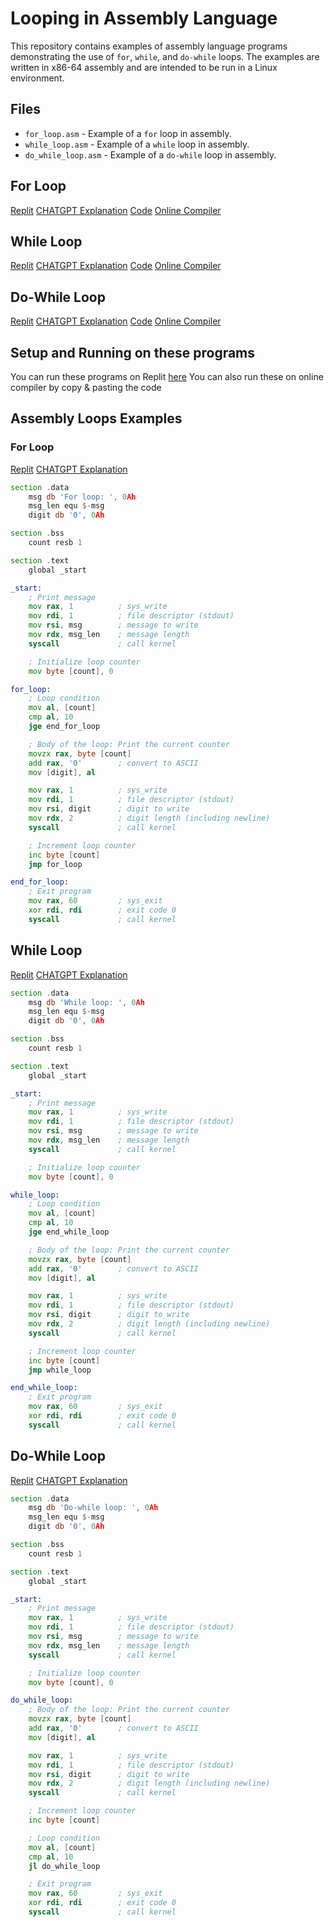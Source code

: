 # Looping in Assembly Language

This repository contains examples of assembly language programs demonstrating the use of `for`, `while`, and `do-while` loops. The examples are written in x86-64 assembly and are intended to be run in a Linux environment.

## Files

- `for_loop.asm` - Example of a `for` loop in assembly.
- `while_loop.asm` - Example of a `while` loop in assembly.
- `do_while_loop.asm` - Example of a `do-while` loop in assembly.


## For Loop
[Replit](https://replit.com/@AljonFernando/Assembly-x64#for_loop.asm)
[CHATGPT Explanation](https://chatgpt.com/share/637ee1f3-7fa7-4aeb-b604-2c311b841878)
[Code](https://github.com/ennonn/loop_in_asm/blob/3f2167732bee6ea1fa8e9f2f7ada6018326a5d83/for_loop.asm)
[Online Compiler](https://onecompiler.com/assembly/42e93mhxq)

## While Loop
[Replit](https://replit.com/@AljonFernando/Assembly-x64#while_loop.asm)
[CHATGPT Explanation](https://chatgpt.com/share/20bdea6c-c8c4-4959-a4a5-3ecb02f011b9)
[Code](https://github.com/ennonn/loop_in_asm/blob/3f2167732bee6ea1fa8e9f2f7ada6018326a5d83/while_loop.asm)
[Online Compiler](https://onecompiler.com/assembly/42e93qszd)

## Do-While Loop
[Replit](https://replit.com/@AljonFernando/Assembly-x64#do-while_loop.asm)
[CHATGPT Explanation](https://chatgpt.com/share/591fb937-e3fd-4d93-9c8d-7db068d38904)
[Code](https://github.com/ennonn/loop_in_asm/blob/3f2167732bee6ea1fa8e9f2f7ada6018326a5d83/do-while_loop.asm)
[Online Compiler](https://onecompiler.com/assembly/42e93v2qw)


## Setup and Running on these programs

You can run these programs on Replit [here](https://replit.com/@AljonFernando/Assembly-x64?v=1)
You can also run these on online compiler by copy & pasting the code

## Assembly Loops Examples


### For Loop

[Replit](https://replit.com/@AljonFernando/Assembly-x64#for_loop.asm)
[CHATGPT Explanation](https://chatgpt.com/share/637ee1f3-7fa7-4aeb-b604-2c311b841878)

```asm
section .data
    msg db 'For loop: ', 0Ah
    msg_len equ $-msg
    digit db '0', 0Ah

section .bss
    count resb 1

section .text
    global _start

_start:
    ; Print message
    mov rax, 1          ; sys_write
    mov rdi, 1          ; file descriptor (stdout)
    mov rsi, msg        ; message to write
    mov rdx, msg_len    ; message length
    syscall             ; call kernel

    ; Initialize loop counter
    mov byte [count], 0

for_loop:
    ; Loop condition
    mov al, [count]
    cmp al, 10
    jge end_for_loop

    ; Body of the loop: Print the current counter
    movzx rax, byte [count]
    add rax, '0'        ; convert to ASCII
    mov [digit], al

    mov rax, 1          ; sys_write
    mov rdi, 1          ; file descriptor (stdout)
    mov rsi, digit      ; digit to write
    mov rdx, 2          ; digit length (including newline)
    syscall             ; call kernel

    ; Increment loop counter
    inc byte [count]
    jmp for_loop

end_for_loop:
    ; Exit program
    mov rax, 60         ; sys_exit
    xor rdi, rdi        ; exit code 0
    syscall             ; call kernel

```


## While Loop

[Replit](https://replit.com/@AljonFernando/Assembly-x64#while_loop.asm)
[CHATGPT Explanation](https://chatgpt.com/share/20bdea6c-c8c4-4959-a4a5-3ecb02f011b9)

```asm
section .data
    msg db 'While loop: ', 0Ah
    msg_len equ $-msg
    digit db '0', 0Ah

section .bss
    count resb 1

section .text
    global _start

_start:
    ; Print message
    mov rax, 1          ; sys_write
    mov rdi, 1          ; file descriptor (stdout)
    mov rsi, msg        ; message to write
    mov rdx, msg_len    ; message length
    syscall             ; call kernel

    ; Initialize loop counter
    mov byte [count], 0

while_loop:
    ; Loop condition
    mov al, [count]
    cmp al, 10
    jge end_while_loop

    ; Body of the loop: Print the current counter
    movzx rax, byte [count]
    add rax, '0'        ; convert to ASCII
    mov [digit], al

    mov rax, 1          ; sys_write
    mov rdi, 1          ; file descriptor (stdout)
    mov rsi, digit      ; digit to write
    mov rdx, 2          ; digit length (including newline)
    syscall             ; call kernel

    ; Increment loop counter
    inc byte [count]
    jmp while_loop

end_while_loop:
    ; Exit program
    mov rax, 60         ; sys_exit
    xor rdi, rdi        ; exit code 0
    syscall             ; call kernel

```


## Do-While Loop

[Replit](https://replit.com/@AljonFernando/Assembly-x64#do-while_loop.asm)
[CHATGPT Explanation](https://chatgpt.com/share/591fb937-e3fd-4d93-9c8d-7db068d38904)
```asm
section .data
    msg db 'Do-while loop: ', 0Ah
    msg_len equ $-msg
    digit db '0', 0Ah

section .bss
    count resb 1

section .text
    global _start

_start:
    ; Print message
    mov rax, 1          ; sys_write
    mov rdi, 1          ; file descriptor (stdout)
    mov rsi, msg        ; message to write
    mov rdx, msg_len    ; message length
    syscall             ; call kernel

    ; Initialize loop counter
    mov byte [count], 0

do_while_loop:
    ; Body of the loop: Print the current counter
    movzx rax, byte [count]
    add rax, '0'        ; convert to ASCII
    mov [digit], al

    mov rax, 1          ; sys_write
    mov rdi, 1          ; file descriptor (stdout)
    mov rsi, digit      ; digit to write
    mov rdx, 2          ; digit length (including newline)
    syscall             ; call kernel

    ; Increment loop counter
    inc byte [count]

    ; Loop condition
    mov al, [count]
    cmp al, 10
    jl do_while_loop

    ; Exit program
    mov rax, 60         ; sys_exit
    xor rdi, rdi        ; exit code 0
    syscall             ; call kernel

```
